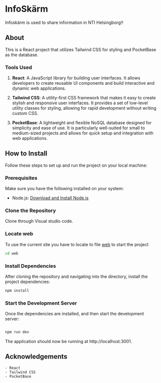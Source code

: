 # InfoSkärm 

Infoskärm is used to share information in NTI Helsingborg!!


## About 

This is a React project that utilizes Tailwind CSS for styling and PocketBase as the database.

### Tools Used

1. **React**: A JavaScript library for building user interfaces. It allows developers to create reusable UI components and build interactive and dynamic web applications.

2. **Tailwind CSS**: A utility-first CSS framework that makes it easy to create stylish and responsive user interfaces. It provides a set of low-level utility classes for styling, allowing for rapid development without writing custom CSS.

3. **PocketBase**: A lightweight and flexible NoSQL database designed for simplicity and ease of use. It is particularly well-suited for small to medium-sized projects and allows for quick setup and integration with web applications.

## How to Install

Follow these steps to set up and run the project on your local machine:

### Prerequisites

Make sure you have the following installed on your system:

- Node.js: [Download and Install Node.js](https://nodejs.org/)

### Clone the Repository

Clone through Visual studio code.


### Locate web

To use the current site you have to locate to file [web](/web) to start the project

```bash
cd web
```

### Install Dependencies

After cloning the repository and navigating into the directory, install the project dependencies:

```bash
npm install
```


### Start the Development Server

Once the dependencies are installed, and then start the development server:

```bash

npm run dev
```


The application should now be running at http://localhost:3001.


## Acknowledgements

```
- React
- Tailwind CSS
- PocketBase
```



